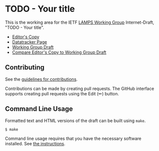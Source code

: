 # TODO - Your title

This is the working area for the IETF [LAMPS Working Group](https://datatracker.ietf.org/wg/lamps/documents/) Internet-Draft, "TODO - Your title".

* [Editor's Copy](https://hannestschofenig.github.io/lamps-attestation-freshness/#go.draft-ietf-lamps-attestation-freshness.html)
* [Datatracker Page](https://datatracker.ietf.org/doc/draft-ietf-lamps-attestation-freshness)
* [Working Group Draft](https://datatracker.ietf.org/doc/html/draft-ietf-lamps-attestation-freshness)
* [Compare Editor's Copy to Working Group Draft](https://hannestschofenig.github.io/lamps-attestation-freshness/#go.draft-ietf-lamps-attestation-freshness.diff)


## Contributing

See the
[guidelines for contributions](https://github.com/hannestschofenig/lamps-attestation-freshness/blob/main/CONTRIBUTING.md).

Contributions can be made by creating pull requests.
The GitHub interface supports creating pull requests using the Edit (✏) button.


## Command Line Usage

Formatted text and HTML versions of the draft can be built using `make`.

```sh
$ make
```

Command line usage requires that you have the necessary software installed.  See
[the instructions](https://github.com/martinthomson/i-d-template/blob/main/doc/SETUP.md).

